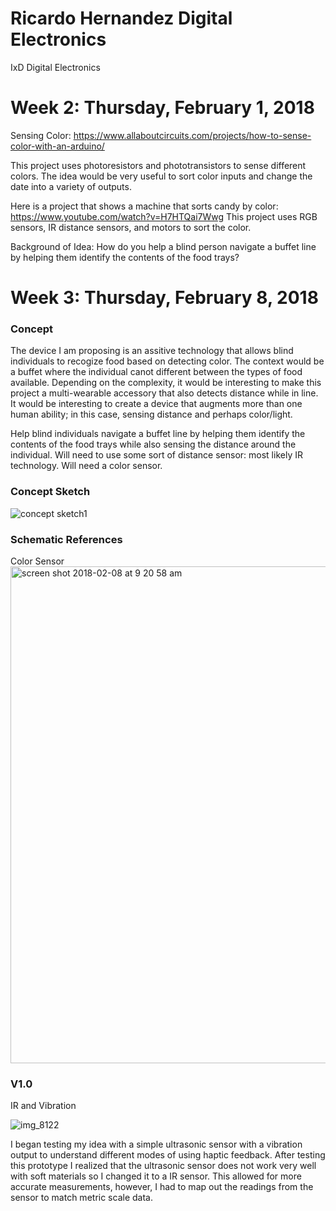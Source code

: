 # Ricardo Hernandez Digital Electronics
IxD Digital Electronics

# Week 2: Thursday, February 1, 2018

Sensing Color: https://www.allaboutcircuits.com/projects/how-to-sense-color-with-an-arduino/

This project uses photoresistors and phototransistors to sense different colors. The idea would be very useful to sort color inputs and change the date into a variety of outputs.

Here is a project that shows a machine that sorts candy by color: https://www.youtube.com/watch?v=H7HTQai7Wwg
This project uses RGB sensors, IR distance sensors, and motors to sort the color.

Background of Idea: How do you help a blind person navigate a buffet line by helping them identify the contents of the food trays? 

# Week 3: Thursday, February 8, 2018

### Concept
The device I am proposing is an assitive technology that allows blind individuals to recogize food based on detecting color. The context would be a buffet where the individual canot different between the types of food available. Depending on the complexity, it would be interesting to make this project a multi-wearable accessory that also detects distance while in line. It would be interesting to create a device that augments more than one human ability; in this case, sensing distance and perhaps color/light. 

Help blind individuals navigate a buffet line by helping them identify the contents of the food trays while also sensing the distance around the individual. 
  Will need to use some sort of distance sensor: most likely IR technology.
  Will need a color sensor. 

### Concept Sketch

![concept sketch1](https://user-images.githubusercontent.com/35578913/35985586-d3bbc496-0cab-11e8-9e0e-c9487e3cf2ac.jpg)

### Schematic References

Color Sensor
<img width="795" alt="screen shot 2018-02-08 at 9 20 58 am" src="https://user-images.githubusercontent.com/35578913/35987791-8c9f5f36-0cb1-11e8-9041-d18408146e0f.png">

### V1.0
IR and Vibration 

![img_8122](https://user-images.githubusercontent.com/35578913/35987931-f8328610-0cb1-11e8-8905-6076483f7250.JPG)

I began testing my idea with a simple ultrasonic sensor with a vibration output to understand different modes of using haptic feedback. After testing this prototype I realized that the ultrasonic sensor does not work very well with soft materials so I changed it to a IR sensor. This allowed for more accurate measurements, however, I had to map out the readings from the sensor to match metric scale data. 


  


